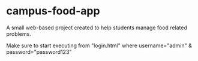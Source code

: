 # campus-food-app
A small web-based project created to help students manage food related problems.

Make sure to start executing from "login.html" where username="admin" & password="password123"
